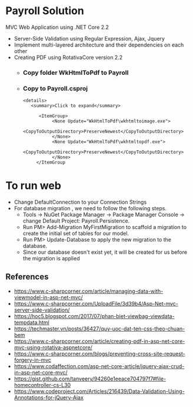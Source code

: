 # Payroll Solution
MVC Web Application  using .NET Core 2.2
 - Server-Side Validation using Regular Expression, Ajax, Jquery
 - Implement multi-layered architecture and their dependencies on each other 
 - Creating PDF using RotativaCore version 2.2
      -  ### Copy folder WkHtmlToPdf to Payroll 
      -  ### Copy to Payroll.csproj
			 <details>
				<summary>Click to expand</summary>

				   <ItemGroup>
						<None Update="WkHtmlToPdf\wkhtmltoimage.exe">
						  <CopyToOutputDirectory>PreserveNewest</CopyToOutputDirectory>
						</None>
						<None Update="WkHtmlToPdf\wkhtmltopdf.exe">
						  <CopyToOutputDirectory>PreserveNewest</CopyToOutputDirectory>
						</None>
				  </ItemGroup
			</details>  
# To run web
 - Change DefaultConnection to your Connection Strings
 - For database migration , we need to follow the following steps.
	- Tools -> NuGet Package Manager -> Package Manager Console -> change Default Project: Payroll.Persistence.
	- Run PM> Add-Migration MyFirstMigration to scaffold a migration to create the initial set of tables for our model. 	
	- Run PM> Update-Database to apply the new migration to the database. 
	- Since our database doesn't exist yet, it will be created for us before the migration is applied
## References
- https://www.c-sharpcorner.com/article/managing-data-with-viewmodel-in-asp-net-mvc/
- https://www.c-sharpcorner.com/UploadFile/3d39b4/Asp-Net-mvc-server-side-validation/
- https://hoc5.blogspot.com/2017/07/phan-biet-viewbag-viewdata-tempdata.html
- https://techmaster.vn/posts/36427/quy-uoc-dat-ten-css-theo-chuan-bem
- https://www.c-sharpcorner.com/article/creating-pdf-in-asp-net-core-mvc-using-rotativa-aspnetcore/
- https://www.c-sharpcorner.com/blogs/preventing-cross-site-request-forgery-in-mvc
- https://www.codaffection.com/asp-net-core-article/jquery-ajax-crud-in-asp-net-core-mvc/
- https://gist.github.com/tanveery/94260e1eeace704797f7#file-homecontroller-cs-L30
- https://www.codeproject.com/Articles/216439/Data-Validation-Using-Annotations-for-jQuery-Ajax
